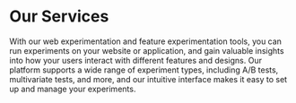 # Our Services

With our web experimentation and feature experimentation tools, you can run experiments on your website or application, and gain valuable insights into how your users interact with different features and designs. Our platform supports a wide range of experiment types, including A/B tests, multivariate tests, and more, and our intuitive interface makes it easy to set up and manage your experiments.

